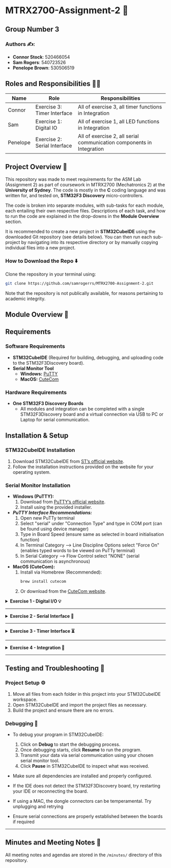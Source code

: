 
# MTRX2700-Assignment-2 🤖
## Group Number 3

### **Authors ✍️:**  
- **Connor Stock**: 520466054  
- **Sam Rogers**: 540723526  
- **Penelope Brown**: 530506519 

## Roles and Responsibilities 👷‍♂️

| Name            | Role                  | Responsibilities                      |  
|----------------|----------------------|--------------------------------------|  
| Connor  | Exercise 3: Timer Interface     | All of exercise 3, all timer functions in Integration |  
| Sam      | Exercise 1: Digital IO   | All of exercise 1, all LED functions in Integration |  
| Penelope  | Exercise 2: Serial Interface    | All of exercise 2, all serial communication components in Integration|  

## Project Overview 📜
This repository was made to meet requirements for the ASM Lab (Assignment 2) as part of coursework in MTRX2700 (Mechatronics 2) at the **University of Sydney**. The code is mostly in the **C** coding language and was written for, and tested on, **STM32F3 Discovery** micro-controllers.  

The code is broken into separate modules, with sub-tasks for each module, each entailing their own respective files. Descriptions of each task, and how to run the code are explained in the drop-downs in the **Module Overview** section.  

It is recommended to create a new project in **STM32CubeIDE** using the downloaded Git repository (see details below). You can then run each sub-project by navigating into its respective directory or by manually copying individual files into a new project.

### How to Download the Repo ⬇️
Clone the repository in your terminal using:
   ```bash
   git clone https://github.com/samrogerrs/MTRX2700-Assignment-2.git
   ```
Note that the repository is not publically available, for reasons pertaining to academic integrity.
## Module Overview 📂

## Requirements
### Software Requirements
- **STM32CubeIDE** (Required for building, debugging, and uploading code to the STM32F3Discovery board).
- **Serial Monitor Tool**
  - **Windows:** [PuTTY](https://www.putty.org/)
  - **MacOS:** [CuteCom](https://cutecom.sourceforge.io/)

### Hardware Requirements
- **One STM32F3 Discovery Boards**
  - All modules and integration can be completed with a single STM32F3Discovery board and a virtual connection via USB to PC or Laptop for serial communication.

## Installation & Setup
### STM32CubeIDE Installation
1. Download STM32CubeIDE from [ST’s official website](https://www.st.com/en/development-tools/stm32cubeide.html).
2. Follow the installation instructions provided on the website for your operating system.

### Serial Monitor Installation
- **Windows (PuTTY):**
  1. Download from [PuTTY’s official website](https://www.putty.org/).
  2. Install using the provided installer.
- ***PuTTY Interface Recommendations:***
  1. Open new PuTTy terminal
  2. Select "serial" under "Connection Type" and type in COM port (can be found using device manager)
  3. Type in Board Speed (ensure same as selected in board initialisation function)
  4. In Terminal Category --> Line Discipline Options select "Force On" (enables typed words to be viewed on PuTTy terminal)
  5. In Serial Category --> Flow Control select "NONE" (serial communication is asynchronous)
- **MacOS (CuteCom):**
  1. Install via Homebrew (Recommended):
     ```bash
     brew install cutecom
     ```
  2. Or download from the [CuteCom website](https://cutecom.sourceforge.io/).


<details>
<summary><strong>Exercise 1 - Digital I/O 💡</strong></summary>

<details>
<summary><strong>Task 1A</strong></summary>

#### Description
This module makes it easy to control the LEDs and respond to button presses on the STM32F303 Discovery board. When you set it up, pressing the user button automatically toggles between lighting the top half and bottom half of the board's LEDs.

#### Usage
To use this module, include the dio_init() call:

```c
#include "dio.h"

//main function - loop
int main(void)
{
    // initialise digital i/o
    dio_init();

    // loop 4ever
    for(;;) {
    }
}
```

#### Testing
To check if everything is working:

1. Load the program onto your STM32F303 Discovery board
2. When it starts running, you should see the bottom half of the LEDs light up
3. Press the blue user button on the board
4. The top half of LEDs should now light up (and the bottom half should turn off)
5. Press the button again and it should switch back


</details>

<details>
<summary><strong>Task 1B</strong></summary>

#### Description
This module makes it easy to control the LEDs and respond to button presses on the STM32F303 Discovery board. When you set it up, pressing the user button automatically toggles between lighting the top half and bottom half of the board's LEDs. You can customize the button behavior by passing your own callback function.

#### Usage
To use this module with a custom button handler:
```c
#include "dio.h"

// Define what happens when button is pressed
void button_pressed(void)
{
    dio_toggle_led_halves();
}

// Main function - loop
int main(void)
{
    // Initialize digital I/O with callback
    dio_init(&button_pressed);
    
    // Loop forever
    for(;;) {
    }
}
```

#### Testing
To check if everything is working:
1. Load the program onto your STM32F303 Discovery board
2. When it starts running, the bottom half of the LEDs should light up
3. Press the blue user button on the board
4. The top half of LEDs should now light up (and the bottom half should turn off)
5. Press the button again and it should switch back
</details>

<details>
<summary><strong>Task 1C</strong></summary>

#### Description
This module makes it easy to control the LEDs and respond to button presses on the STM32F303 Discovery board. The LED state is encapsulated within the module and can only be accessed through get/set functions. When you set it up, pressing the user button toggles between lighting the top half and bottom half of the board's LEDs.

#### Usage
To use this module with get/set functions for LED control:
```c
#include "dio.h"

// Define what happens when button is pressed
void button_pressed(void)
{
    uint8_t current_state = dio_get_led_state();
    
    // Check which half is currently lit
    if ((current_state & 0xF0) == 0xF0) {
        // Switch to bottom half
        dio_set_led_state(0x0F);
    } else {
        // Switch to top half
        dio_set_led_state(0xF0);
    }
}

// Main function - loop
int main(void)
{
    // Initialize digital I/O with callback
    dio_init(&button_pressed);
    
    // Set initial LED state (bottom half lit)
    dio_set_led_state(0x0F);
    
    // Loop forever
    for(;;) {
        // Interrupts handle all processing
    }
}
```

#### Testing
To check if everything is working:
1. Load the program onto your STM32F303 Discovery board
2. When it starts running, the bottom half of the LEDs should light up
3. Press the blue user button on the board
4. The top half of LEDs should now light up (and the bottom half should turn off)
5. Press the button again and it should switch back
</details>
<details>
<summary><strong>Task 1D</strong></summary>

#### Description
This module makes it easy to control the LEDs and respond to button presses on the STM32F303 Discovery board. It includes rate limiting functionality that prevents LEDs from changing states too quickly. The LED state is encapsulated within the module and can only be accessed through get/set functions. When you set it up, pressing the user button toggles between lighting the top half and bottom half of the board's LEDs.

#### Usage
To use this module with rate limiting:
```c
#include "dio.h"

// Define what happens when button is pressed
void button_pressed(void)
{
    uint8_t current_state = dio_get_led_state();
    
    // Check which half is currently lit
    if ((current_state & 0xF0) == 0xF0) {
        // Switch to bottom half
        dio_set_led_state(0x0F);
    } else {
        // Switch to top half
        dio_set_led_state(0xF0);
    }
}

// Main function - loop
int main(void)
{
    // Initialize digital I/O with callback
    dio_init(&button_pressed);
    
    // Set initial LED state (bottom half lit)
    dio_set_led_state(0x0F);
    
    // Set rate limit to 2 seconds
    dio_set_led_rate(2000);
    
    // Loop forever
    for(;;) {
        // Interrupts handle all processing
    }
}
```

#### Testing
To check if everything is working:
1. Load the program onto your STM32F303 Discovery board
2. When it starts running, the bottom half of the LEDs should light up
3. Press the blue user button on the board
4. The top half of LEDs should now light up (and the bottom half should turn off)
5. Press the button again and it should switch back
6. Try pressing the button rapidly - the LEDs should only change once every 2 seconds due to the rate limiting
</details>

</details>


---

<details>
<summary><strong>Exercise 2 - Serial Interface 📡</strong></summary>

<details>
<summary><strong>Task 2.3.2A</strong></summary>

#### **Description**
These functions are designed to enable serial communication over a specified UART Port to receive and transmit strings of data through polling methods. The user is able to modify buffer sizes to accomodate different applications. Before receiving or transmitting any data, the user needs to initialise the UART port through the initialisation function, and then can send and receive data as much as they want. The polling receiving function considers a carriage return ('\r') character as the terminating character in the string, so will continue receiving the data until that character is reached or until the buffer is full. The transmission polling function will send the buffer until a '\r' character is detected or until the end of the buffer is reached. 

#### **Usage**
To use the transmission and receiving polling function, the UART port must first be initialised in main:

```c
#include serial.h

int main(void) {
	SerialInitialise(<BaudRate>, &<UART_PORT>, &<selected_completion_function>);

	for(;;);
}

```
The user can select Baud Rates of: 9600, 19200, 38400, 57600, and 115200. The baud rate should be selected as "BAUD_<baud rate>" for example, "BAUD_115200". 

Once initialised, the polling transmission function can be called to send a string of data as follows: 
```c
#include serial.h

int main(void) {

	SerialInitialise(<BaudRate>, &<UART_PORT>, &<selected_completion_function>);

	//Write a string to send:
	uint8_t * string_to_send = "This is a string! \r\n";

	//Use transmission function to send it:
	SerialOutputString(string_to_send, &USART1_PORT);
}

```
A buffer must be initialised for the receiving function to store the data:
#include serial.h
```c
#include serial.h

#define BUFFER_SIZE <define size here>

int main(void) {

	SerialInitialise(<BaudRate>, &<UART_PORT>, &<selected_completion_function>);

	char buffer[BUFFER_SIZE];
	SerialInputString(BUFFER_SIZE, &USART1_PORT, buffer);

	for(;;);
}
```
### **Testing**
When SerialInputString is sent a message larger than 64 characters, it stores the first 63 characters then appends a null termination character to the end as expected. The remaining data is lost, so the user should be careful to not overflow the buffer. 

When SerialInputString is sent non-alphanumeric characters such as '#', '%', '\r' '\n', in the centre of the message, it can handle the single character cases, however, be warned it will store '\n' as '\''n'. Therefore newline, carriage return and null-termination characters should be appended on a string once received to be further processed (e.g. with string.h functions such as strlen). 

SerialInputString can handle whitespace, even empty buffer of just spaces. However, because it stops storing into the buffer once '\r' is detected, sending just \r does not store anything into the buffer. If two carriage returns are typed, it still stores nothing. It has also been tested for a long delay (thirty seconds between typing two letters) as well as a short delay (holding down a key to type the same letter very quickly); both appear to have no impact on the string being stored. However, longer delays should be tested before being used to ensure there are no timeouts or other issues encountered. 

The received string can be easily accessed by pasting the hexadecimal memory address into the STM32 interface memory browser. The full string should appear unless the inputted string exceeds 63 characters (last buffer character is reserved for carriage return). 

</details>

<details>
<summary><strong>Task 2.3.2B</strong></summary>

#### **Description**
There are two callback functions, one called after a string has been received, and one after a string has been transmitted. The transmission callback function features a short delay function, to prevent timing issues by calling another function or process too early. It takes in the pointer to the transmitted buffer as well as the number of characters. The receiving callback function takes in a pointer to the received string buffer and the number of characters. 

#### **Usage**
The callback function is initialised during SerialInitialise, enabling it to be stored in the UART struct to be easily accessed. Both SerialOutputString and SerialInputString utilise the initialised callback function.  As such, there is no need to call it in the main function. 

### **Testing**
On initialising the UART with the finished_receiving function, stepping through the debugger can demonstrate it being called in the last line of SerialInputString. Equally, the finished_transmitting function can be debugged that way to ensure the completion function is being called correctly. However, one limitation of initialising the completion function as part of the UART struct is that the SerialInputString and SerialOutputString cannot be used without re-initialising the board, as only one completion function is linked at a time. 

</details>

<details>
<summary><strong>Task 2.3.2C</strong></summary>

### **Description**
Three functions make up the interrupt module; the interrupt handler function 'USART1_EXTI25_IRQHandler', the initialisation of the USART1 interrupt function and the finished_receiving completion function as outlined in 2.3.2B. The interrupt handler, once initialised, is triggered when a byte is detected in the RDR (receive data register), tripping the RXNE flag. The STM32 then searches for the interrupt handler function under its definition within stm32f303xc.h. The data is stored in the buffer until either a carriage return character is detected, or until the buffer is full. A null terminated character is appended onto the end of the string, enabling it to be processed with string.h functions such as strlen. It then calls the completion function finished_receiving (initialised by SerialInitialise), sending through the number of characters received and a pointer to the buffer for further processing. 

### **Usage**
To use the receiving interrupt function, the UART initialisation function and the interrupt initialisation function must be called in main as follows:
```c
#include serial.h

#define BUFFER_SIZE <define size here>

int main(void) {

	SerialInitialise(<BaudRate>, &<UART_PORT>, &<selected_completion_function>);
	enable_USART_interrupt();

	for(;;);
}
```

### **Testing**
Exceeding buffer length: Stores first 63 characters only

Whitespace: Stores into buffer with no issue, as long as the whitespace does not exceed 63 bytes (if it does only 63 bytes of whitespace will be stored). 

Carriage Return Only (empty string): The carriage return does store in the buffer, as all data is stored before it is checked against the carriage return character to terminate taking in data. This can be seen by going into the memory browser and seeing the hex 0x0D character. 

Double Carriage Return: Unlike during polling, where the carriage return terminates reading from RDR until the function is called again, typing a double carriage return stores them both into the buffer. However, since the receiving buffer index is reset to zero after each string is sent, only one carriage return appears in the buffer after the two have been typed (can check the first one really does store by pausing the code and looking at the memory browser between them) as it overwrites the first. 

Delay (1 minute between letters): Stores with no issue

Quick input (holding down a key to send letters as fast as possible): Stores with no issue

Debugging:
Some typical issue that might be encountered include some data being lost (particularly end of string) or the data not being stored into the buffer correctly. For the former, check that when the null termination character is appended, it isn't overwriting the last letter of the string. If your string is over 63 bytes you can expect data to cut off there. 

If no data is being stored into the buffer, check the definition of the handler function is identical to the one defined in stm32f303xc.h. Set a breakpoint at the start of the handler to check the interrupt is being triggered. If the function definition is correct but the handler still isn't being trigger, the issue is probably with the enable_USART1_interrupt function - ensure correct priority is set and interrupt is correctly enabled. 

If data is writing into the middle of the buffer instead of the start, ensure the receiving index is set to zero following the carriage return being sent or following the buffer overflow case. If only one byte is being stored, ensure the index is incrementing after each byte is stored. If the function is missing characters, something is likely interfering with receiving; ensure nothing is being transmitted at the same time or this could lead to jumbled data. 

</details>
	
<details>
<summary><strong>Task 2.3.2D</strong></summary>

### **Description**
Transmitting Interrupt: The transmitting interrupt works differently to the receiving interrupt. Unlike when receiving data, when the RXNE flag is tripped via data being sent to the RDR register, the user must trigger the transmission interrupt by sending the first byte of data in a buffer to the Transmission Data Register (TDR) in order to trigger the interrupt and send the rest of the data in the buffer. As such, the transmission interrupt module consists of three functions: enable_USART_interrupt (used also for the receiving interrupt initialisation), USART1_EXTI25_IRQHandler (the same function called when the receiving interrupt is triggered), and start_interrupt_transmission, the function that sends the first byte of data into the TDR. start_interrupt_transmission only runs if the size of the transmitted buffer is not zero and there is not another string already transmitting. It initialises a buffer that is four bytes larger than the string to be transmitted, in order to append \r\n to either end. As such, when sent to an interface such as PuTTy, it will send on a line beneath the input message, and then begin a new line to send a new input. 

Double Buffer: The purpose of the double buffer is to prevent data being scrambled from new data being received whilst old data is still being processed or transmitted out. As the name implies, the double buffer utilises two separate buffers, an 'active' buffer for receiving and a 'processing' buffer that is being parsed or transmitted. When serial data is sent to the STM32 microcontroller, the interrupt handler function is triggered, and the data is stored into the active buffer until the buffer is full or a carriage return character is detected. Once the active buffer has completed storing the data, it checks that the processing buffer has finished being parsed or transmitted. If this is so, the buffers swap over so the newly received data can be processed whilst new serial communication can stored. If not, the buffers do not swap, and the receiving buffer is cleared in order to store newly received data until the processing buffer is ready. 

### **Usage**
The double buffer is implemented within USART1_EXTI25_IRQHandler. Buffer sizes of the active and processing buffers can be altered by the user in the serial.h file to cater to different applications. As such, there is no need to call anything in the main function apart from enabling the USART1 interrupt and initialising the USART1 port over serial communication. It is important to note that each UART has a separate interrupt initialisations. As such, if UART2 is initialised instead of USART1, USART1_EXTI25_IRQHandler will not be triggered and no data will be received or transmitted through interrupts. This means main should take care to initialise USART1:
```c
#include serial.h

#define BUFFER_SIZE <define size here>

int main(void) {

	SerialInitialise(<BaudRate>, &USART1_PORT, &finished_receiving);
	enable_USART_interrupt();

	for(;;);
}
```

### **Testing**

Buffer Overflow: Our code prevents buffer overflow rather than instigating something like a wrap-around (which might jumble the data and lead to an invalid message anyway). If buffer overflow occurs it assumes the message was invalid, and transmits back a message to send a shorter string. It then resets the buffer index and clears the buffer so that new information can be received. As such, only valid inputs will be stored and processed. 

Multiple Buffer Overlows: No information is swapped into the processing buffer, as it clears the invalid input each time and sends an automatice error message each time.  

Whitespace: Stores without issue

Sending data quickly (holding down key to type very fast): Stores without issue

Carriage return only: Stores into the buffer as expected. 

Double carriage return: Stores one into the first buffer, and one into the second as expected. The first carriage return triggers a check of the flags and then swaps the buffers. The second carriage return will repeat the process. 

Change of Buffers - do they actually swap?: 
A good way to test this is to first comment out the memset line that clears the new active buffer so it can receive data that is shorter than the old message it might have received. Pause after sending the first string - it should be in buffer1. Then pause after second string - it should be in buffer2. When a third string is sent it should overwrite the first string. 

Once memset is uncommented, you should have the effect of after the first string is sent, it stores into buffer1, and buffer2 is empty. When the next string is sent, you'll find that it is stored in buffer2 AND that the string in buffer1 has been erased, as the memset function has cleared it so it can be the new active buffer. 

Debugging:
If the received strings are not appearing in either of the buffers, it is likely an error either with the USART initialisation, or the pointer to the buffers being initialised incorrectly. Use breakpoints to check if the interrupt handler function is being triggered when data is typed into PuTTy or Cutecom; if it is, the buffers are likely the issue. If it isn't, the user should check they have the correct handler name, and that they have initialised the interrupt correctly. 

If the buffers are not swapping, check if the flags are changing values. Load their address into the memory browser and step through the code. Ensure flags are being reset to zero when operations are finished (e.g. after processing data for the processing buffer, remember to set the finished_processing flag back to 1 to indicate buffers can swap). 


</details>

</details>

---

<details>
<summary><strong>Exercise 3 - Timer Interface ⏳</strong></summary>

<details>
<summary><strong>Task 3A</strong></summary>

#### **Description**
This task implements a timer module that triggers a user-defined callback function at regular intervals using TIM2. The interval (in milliseconds) is passed during initialisation. Function pointers are used to register the callback, allowing modular and reusable design.

#### **Usage**
```c
#include "timer_module.h"

void my_callback(void) {
    // Code to run every interval
}

int main(void) {
    __enable_irq(); 
    timer_init(100, my_callback); // Trigger every 100ms

    while (1) {} // Main loop left empty – logic is interrupt-driven
}
```

### **Testing**
Confirmed correct timing by toggling LEDs every 100ms.

Used PE15 as a debug pulse to verify callback execution.

All timer setup and ISR handling occurs in timer_module.c.

</details>

<details>
<summary><strong>Task 3B</strong></summary>

#### **Description**
Adds support to dynamically modify the periodic timer’s interval using set_period(). The timer period variable is private to the module and only accessible through get_period() and set_period() to ensure encapsulation and prevent direct modification from other files.

#### **Usage**
```c 
set_period(500);    // Change blinking interval to 500ms
uint32_t p = get_period();  // Retrieve the current interval
```

### **Testing**
Verified period can be changed at runtime without restarting the program.

Ensured the timer reconfigures cleanly and continues triggering callbacks at the new interval.
</details>

<details>
<summary><strong>Task 3C</strong></summary>
  
#### **Description**
Implements a one-shot timer using TIM3. This timer triggers a specified callback after a single delay (in milliseconds), then stops. It does not repeat. The function uses a second function pointer and dedicated hardware timer to isolate one-shot logic.

#### **Usage**
```c
void delayed_action(void) {
    // Code to run once after the delay
}

start_oneshot(4000, delayed_action); // Trigger after 4 seconds
```

### **Testing**
Used to pause LED blinking for 2 seconds after an initial 4-second delay.

Confirmed callback only runs once.

Confirmed timer disables itself cleanly after execution.

</details>



</details>

---

<details>
<summary><strong>Exercise 4 - Integration 🔄</strong></summary>

#### **Description**
The code takes in input via the serial communication to perform four different operations. If an invalid input is sent, the code will respond with an error message and ask the user to try again. 

If provided with the input "serial <message>" the <message> will be transmitted back via the transmitting interrupt module onto the interface (PuTTy or Cutecom). It is designed to send the message back framed as \r\n<message>\r\n such that it will start on a new line underneath the input, and a new input can commence underneath the returned message to prevent the interface overwriting. 

If provided with the input "led <led_pattern>, the LEDs on the microcontroller will be lit up accoding to the specified pattern. For example, "led 10101010" would turn on every second LED whilst "led 11110000" would turn on the first four. 

If provided with the input "timer <number>", the LEDs will begin to flash on an off as specified by the number of milliseconds provided. For example, the input "timer 1000" will turn the current LED pattern on and off at intervals of 1000 milliseconds. 

If provided with the input "oneshot <number>", the set LED pattern currently on the microcontrollers will invert (but will not stop the flashing if a previous timer command is called). For instance, if provided with "oneshot 500" as the input, if the current LED pattern is 10101010, after 500 milliseconds it will inver to 01010101, and then continue flashing if a previous timer function has been called. If no previous timer function has been called, such that the LEDs are all off, it will simply turn them all on. 

#### **Usage**
To run the integrated code, the serial communication UART (USART1 for this code) must be initialised, alongside enabling all required interrupts for serial input, serial transmission, timers, clocks and LEDs. This can be done by calling the following functions in main:

```c
#include serial.h
#include dio.h
#include timer_module.h

int main(void) {
	//Initialise serial communication
    	SerialInitialise(BAUD_115200, &USART1_PORT, &finished_receiving);

	//enable all interrupts and configurations
	enable_USART_interrupt();
	dio_init();
	enable_timer_interrupts();

	//infinite loop to run program
	for(;;);
}
```

### **Testing**
Overflow: The same double buffer implementation was used as in Exercise 2 - Serial Interface Part 2D. As such, the error message is successfully transmitted as soon as there is a buffer overflow, and resets the active_buffer to handle new incoming information, discarding the invalid message. New valid inputs after the overflow work as normal. 

Serial input - just \r entered: stores into the buffer and is tansmittted back. That is, it will do a double line space as now there is \r\r\n being transmitted back. 

Timer before Oneshot Input:

Oneshot before Timer Input:

Calling oneshot function before LED input has been set:

Calling timer function before LED input has been set:

More than 8 numbers entered for LED call:
As long as there are no inputs other than 1s and 0s, if the first 8 led string characters are valid the remaining input is discarded (that is, the extra characters). For example, if the input is: "led 111100001111" just the first four LED lights turn on as expected, with the additional 1111 being discarded. 

Less than 8 numbers entered for LED call:
As long as the inputs are 0s and 1s, the pattern will set for the number of inputs entered. For example, if "led 001" is inputted, the first three leds will be set. The rest of the LEDs will turn off, and will not remain in their previous state.  

Different numbers than 1 and 0 in LED call:
The binary to integer function operates in a while loop until a character that is not 0 or 1 is detected. As such, if the input was, "Led a0010101" no LEDs would turn on. However, if the input is "led 1010a011" the two LEDs preceeding the non-valid character would still operate, turning on. As such, the pattern of led input is valid until a corrupting character is encountered, with the LEDs succeeding the invalid character will not be set and will return to default (off). 

Debugging:
If the serial input has a message transmitting back, but incorrectly, check first that the pointer to the string is in the correct position in the finished_receiving function. If it is, the issue will probably be through the interrupt handler, which can be confirmed by checking the memory browser to see what is stored in each buffer. Ensure rx_index is not setting to zero in strange places and is incrementing correctly. 




</details>

---




## Testing and Troubleshooting 🧪
### Project Setup ⚙️
1. Move all files from each folder in this project into your STM32CubeIDE workspace.
2. Open STM32CubeIDE and import the project files as necessary.
3. Build the project and ensure there are no errors.


### Debugging 🐞
- To debug your program in STM32CubeIDE:
  1. Click on **Debug** to start the debugging process.
  2. Once debugging starts, click **Resume** to run the program.
  3. Transmit your data via serial communication using your chosen serial monitor tool.
  4. Click **Pause** in STM32CubeIDE to inspect what was received.


- Make sure all dependencies are installed and properly configured.
- If the IDE does not detect the STM32F3Discovery board, try restarting your IDE or reconnecting the board.
- If using a MAC, the dongle connectors can be temperamental. Try unplugging and retrying
- Ensure serial connections are properly established between the boards if required

  
---

## Minutes and Meeting Notes 📁

All meeting notes and agendas are stored in the `/minutes/` directory of this repository.



